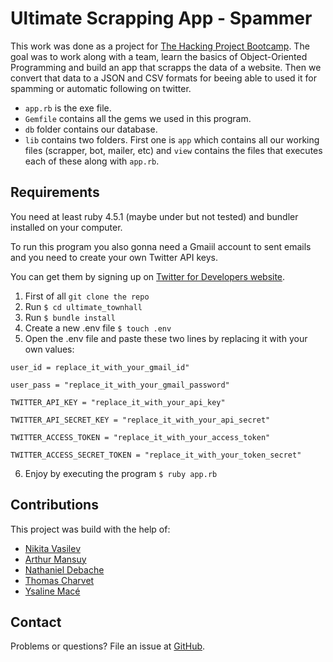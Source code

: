 # Ultimate Scrapping App - Spammer

This work was done as a project for [The Hacking Project Bootcamp](https://www.thehackingproject.org/).
The goal was to work along with a team, learn the basics of Object-Oriented Programming and build an app that scrapps the data of a website. Then we convert that data to a JSON and CSV formats for beeing able to  used it for spamming or automatic following on twitter.

- `app.rb` is the exe file.
- `Gemfile` contains all the gems we used in this program. 
- `db` folder contains our database.
- `lib` contains two folders. First one is `app` which contains all our working files (scrapper, bot, mailer, etc) and `view` contains the files that executes each of these along with `app.rb`.

## Requirements

You need at least ruby 4.5.1 (maybe under but not tested) and bundler installed on your computer.

To run this program you also gonna need a Gmaiil account to sent emails and you need to create your own Twitter API keys.

You can get them by signing up on [Twitter for Developers website](https://developer.twitter.com/).

1. First of all `git clone the repo`
2. Run `$ cd ultimate_townhall`
3. Run `$ bundle install`
4. Create a new .env file `$ touch .env`
5. Open the .env file and paste these two lines by replacing it with your own values:
```
user_id = replace_it_with_your_gmail_id"

user_pass = "replace_it_with_your_gmail_password"

TWITTER_API_KEY = "replace_it_with_your_api_key"

TWITTER_API_SECRET_KEY = "replace_it_with_your_api_secret"

TWITTER_ACCESS_TOKEN = "replace_it_with_your_access_token"

TWITTER_ACCESS_SECRET_TOKEN = "replace_it_with_your_token_secret"
```
6. Enjoy by executing the program `$ ruby app.rb`

## Contributions

This project was build with the help of:
* [Nikita Vasilev](https://github.com/nikitavasilev)
* [Arthur Mansuy](https://github.com/tutus06)
* [Nathaniel Debache](https://github.com/Natdenice)
* [Thomas Charvet](https://github.com/TomacTh)
* [Ysaline Macé](https://github.com/Ysalien)

## Contact

Problems or questions? File an issue at [GitHub](https://github.com/nikitavasilev/tic-tac-toe/issues).






